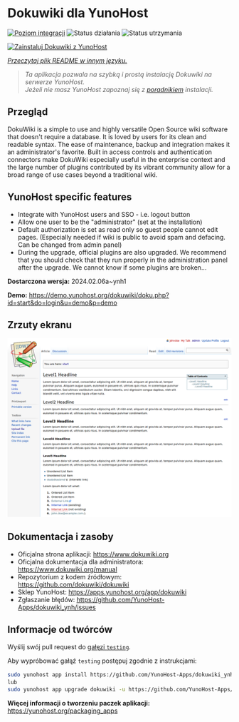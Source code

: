 <!--
To README zostało automatycznie wygenerowane przez <https://github.com/YunoHost/apps/tree/master/tools/readme_generator>
Nie powinno być ono edytowane ręcznie.
-->

# Dokuwiki dla YunoHost

[![Poziom integracji](https://apps.yunohost.org/badge/integration/dokuwiki)](https://ci-apps.yunohost.org/ci/apps/dokuwiki/)
![Status działania](https://apps.yunohost.org/badge/state/dokuwiki)
![Status utrzymania](https://apps.yunohost.org/badge/maintained/dokuwiki)

[![Zainstaluj Dokuwiki z YunoHost](https://install-app.yunohost.org/install-with-yunohost.svg)](https://install-app.yunohost.org/?app=dokuwiki)

*[Przeczytaj plik README w innym języku.](./ALL_README.md)*

> *Ta aplikacja pozwala na szybką i prostą instalację Dokuwiki na serwerze YunoHost.*  
> *Jeżeli nie masz YunoHost zapoznaj się z [poradnikiem](https://yunohost.org/install) instalacji.*

## Przegląd

DokuWiki is a simple to use and highly versatile Open Source wiki software that doesn't require a database. It is loved by users for its clean and readable syntax. The ease of maintenance, backup and integration makes it an administrator's favorite. Built in access controls and authentication connectors make DokuWiki especially useful in the enterprise context and the large number of plugins contributed by its vibrant community allow for a broad range of use cases beyond a traditional wiki.

## YunoHost specific features

* Integrate with YunoHost users and SSO - i.e. logout button
* Allow one user to be the "administrator" (set at the installation)
* Default authorization is set as read only so guest people cannot edit pages. (Especially needed if wiki is public to avoid spam and defacing. Can be changed from admin panel)
* During the upgrade, official plugins are also upgraded. We recommend that you should check that they run properly in the administration panel after the upgrade. We cannot know if some plugins are broken...


**Dostarczona wersja:** 2024.02.06a~ynh1

**Demo:** <https://demo.yunohost.org/dokuwiki/doku.php?id=start&do=login&u=demo&p=demo>

## Zrzuty ekranu

![Zrzut ekranu z Dokuwiki](./doc/screenshots/DokuWiki_Screenshot.png)

## Dokumentacja i zasoby

- Oficjalna strona aplikacji: <https://www.dokuwiki.org>
- Oficjalna dokumentacja dla administratora: <https://www.dokuwiki.org/manual>
- Repozytorium z kodem źródłowym: <https://github.com/dokuwiki/dokuwiki>
- Sklep YunoHost: <https://apps.yunohost.org/app/dokuwiki>
- Zgłaszanie błędów: <https://github.com/YunoHost-Apps/dokuwiki_ynh/issues>

## Informacje od twórców

Wyślij swój pull request do [gałęzi `testing`](https://github.com/YunoHost-Apps/dokuwiki_ynh/tree/testing).

Aby wypróbować gałąź `testing` postępuj zgodnie z instrukcjami:

```bash
sudo yunohost app install https://github.com/YunoHost-Apps/dokuwiki_ynh/tree/testing --debug
lub
sudo yunohost app upgrade dokuwiki -u https://github.com/YunoHost-Apps/dokuwiki_ynh/tree/testing --debug
```

**Więcej informacji o tworzeniu paczek aplikacji:** <https://yunohost.org/packaging_apps>
